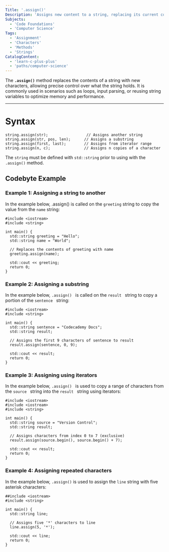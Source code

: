 ```yaml
---
Title: '.assign()'
Description: 'Assigns new content to a string, replacing its current contents with specified characters, substrings, or values.'
Subjects:
  - 'Code Foundations'
  - 'Computer Science'
Tags:
  - 'Assignment'
  - 'Characters'
  - 'Methods'
  - 'Strings'
CatalogContent:
  - 'learn-c-plus-plus'
  - 'paths/computer-science'
---
```


The **`.assign()`** method replaces the contents of a string with new characters, allowing precise control over what the string holds. It is commonly used in scenarios such as loops, input parsing, or reusing string variables to optimize memory and performance.

---

# Syntax

```pseudo
string.assign(str);                 // Assigns another string
string.assign(str, pos, len);      // Assigns a substring
string.assign(first, last);        // Assigns from iterator range
string.assign(n, c);               // Assigns n copies of a character
```
The `string` must be defined with `std::string` prior to using with the `.assign()` method.

## Codebyte Example

### Example 1: Assigning a string to another

In the example below, .assign() is called on the `greeting` string to copy the value from the `name` string:

```codebyte/cpp
#include <iostream>
#include <string>

int main() {
  std::string greeting = "Hello";
  std::string name = "World";

  // Replaces the contents of greeting with name
  greeting.assign(name);

  std::cout << greeting;
  return 0;
}

```

### Example 2: Assigning a substring

In the example below,  `.assign() ` is called on the  `result ` string to copy a portion of the  `sentence ` string:

```codebyte/cpp
#include <iostream>
#include <string>

int main() {
  std::string sentence = "Codecademy Docs";
  std::string result;

  // Assigns the first 9 characters of sentence to result
  result.assign(sentence, 0, 9);

  std::cout << result;
  return 0;
}
```

### Example 3: Assigning using iterators

In the example below,  `.assign() ` is used to copy a range of characters from the `source ` string into the  `result ` string using iterators:

```codebyte/cpp
#include <iostream>
#include <iostream>
#include <string>

int main() {
  std::string source = "Version Control";
  std::string result;

  // Assigns characters from index 0 to 7 (exclusive)
  result.assign(source.begin(), source.begin() + 7);

  std::cout << result;
  return 0;
}
```

### Example 4: Assigning repeated characters

In the example below, `.assign()` is used to assign the `line` string with five asterisk characters:

```codebyte/cpp
##include <iostream>
#include <string>

int main() {
  std::string line;

  // Assigns five '*' characters to line
  line.assign(5, '*');

  std::cout << line;
  return 0;
}
```
